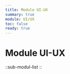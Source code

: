 ```yaml
---
title: Module UI-UX
summary: true
module: UI/UX
toc: false
ready: true
---
```


# Module UI-UX

::sub-modul-list
::